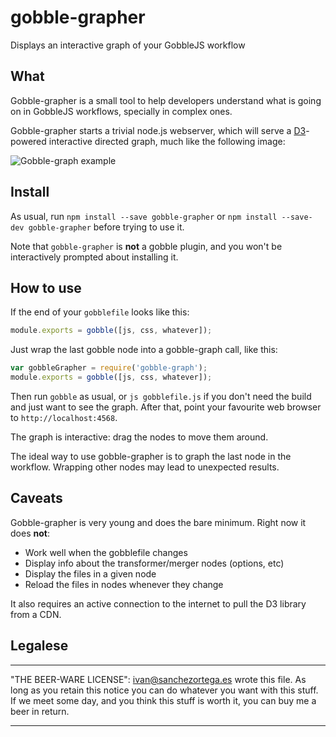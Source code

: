 # gobble-grapher
Displays an interactive graph of your GobbleJS workflow


## What

Gobble-grapher is a small tool to help developers understand what is going on in GobbleJS workflows, specially in complex ones.

Gobble-grapher starts a trivial node.js webserver, which will serve a [D3](http://d3js.org/)-powered interactive directed graph, much like the following image:

![Gobble-graph example](https://pbs.twimg.com/media/CVJ2zQaU8AAfhnT.png:large)


## Install

As usual, run `npm install --save gobble-grapher` or `npm install --save-dev gobble-grapher` before trying to use it.

Note that `gobble-grapher` is **not** a gobble plugin, and you won't be interactively prompted about installing it.



## How to use

If the end of your `gobblefile` looks like this:

```js
module.exports = gobble([js, css, whatever]);
```

Just wrap the last gobble node into a gobble-graph call, like this:

```js
var gobbleGrapher = require('gobble-graph');
module.exports = gobble([js, css, whatever]);

```

Then run `gobble` as usual, or `js gobblefile.js` if you don't need the build and just want to see the graph. After that, point your favourite web browser to `http://localhost:4568`.

The graph is interactive: drag the nodes to move them around.

The ideal way to use gobble-grapher is to graph the last node in the workflow. Wrapping other nodes may lead to unexpected results.


## Caveats

Gobble-grapher is very young and does the bare minimum. Right now it does **not**:

* Work well when the gobblefile changes
* Display info about the transformer/merger nodes (options, etc)
* Display the files in a given node
* Reload the files in nodes whenever they change

It also requires an active connection to the internet to pull the D3 library from a CDN.

## Legalese

---

"THE BEER-WARE LICENSE":
<ivan@sanchezortega.es> wrote this file. As long as you retain this notice you
can do whatever you want with this stuff. If we meet some day, and you think
this stuff is worth it, you can buy me a beer in return.

---
